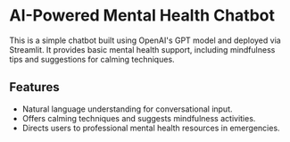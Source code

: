 # AI-Powered Mental Health Chatbot

This is a simple chatbot built using OpenAI's GPT model and deployed via Streamlit. It provides basic mental health support, including mindfulness tips and suggestions for calming techniques.  

## Features
- Natural language understanding for conversational input.
- Offers calming techniques and suggests mindfulness activities.
- Directs users to professional mental health resources in emergencies.

